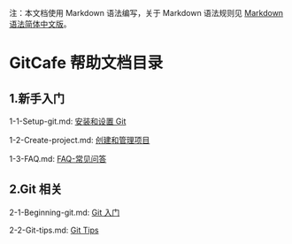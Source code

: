 注：本文档使用 Markdown 语法编写，关于 Markdown 语法规则见 [Markdown 语法简体中文版](/riku/Markdown-Syntax-CN/blob/master/syntax.md#code)。

# GitCafe 帮助文档目录

## 1.新手入门

1-1-Setup-git.md: [安装和设置 Git](1-1-Setup-git.md#code)

1-2-Create-project.md: [创建和管理项目](1-2-Create-project.md#code)

1-3-FAQ.md: [FAQ-常见问答](1-3-FAQ.md#code)

## 2.Git 相关

2-1-Beginning-git.md: [Git 入门](2-1-Beginning-git.md#code)

2-2-Git-tips.md: [Git Tips](2-2-Git-tips.md#code)

